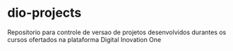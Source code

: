 # dio-projects
Repositorio para controle de versao de projetos desenvolvidos durantes os cursos ofertados na plataforma Digital Inovation One
